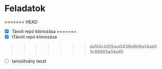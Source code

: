 # Feladatok 
<<<<<<< HEAD
- [x] Távoli repó klónozása
=======
- [x] tTávoli repó klónozása
>>>>>>> da164cb02bea0436b9b1be14ab03c88883a04e65

- [ ] tanúsítvány teszt
